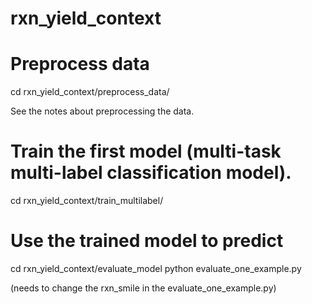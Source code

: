 # rxn_yield_context
# Preprocess data
cd rxn_yield_context/preprocess_data/

See the notes about preprocessing the data.

# Train the first model (multi-task multi-label classification model).
cd rxn_yield_context/train_multilabel/

# Use the trained model to predict
cd rxn_yield_context/evaluate_model
python evaluate_one_example.py

(needs to change the rxn_smile in the evaluate_one_example.py)


